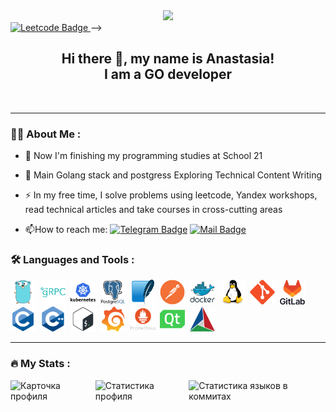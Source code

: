 <div id="header" align="center">
  <img src="https://99px.ru/sstorage/86/2016/12/image_86151216145250397324.gif" width="120"/>
</div>

<!--
<div id="badges" align="center">
  <!-- <a href="your-linkedin-URL">
    <img src="https://img.shields.io/badge/LinkedIn-blue?style=for-the-badge&logo=linkedin&logoColor=white" alt="LinkedIn Badge"/>
  </a> -->
  <a href="https://leetcode.com/u/jettajac/">
    <img src="https://img.shields.io/badge/Leetcode-black?style=for-the-badge&logo=leetcode&logoColor=orange" alt="Leetcode Badge"/>
  </a>
</div >
</div>-->


<div id="badges" align="center" strong ><h2>
Hi there 👋, my name is Anastasia!
<br/> I am a GO developer

</div>

<!-- <div id="badges" <align="center">

[![Typing SVG](https://readme-typing-svg.herokuapp.com?color=black&lines=I+am+a+GO+developer)](https://git.io/typing-svg)
</div> -->

<div id="profile view" align="center">
<img src="https://komarev.com/ghpvc/?username=jettajac&style=flat-square&color=orange" alt=""/>
</div >

---

### :woman_technologist: About Me :
- :telescope: Now I'm finishing my programming studies at School 21

- :seedling: Main Golang stack and postgress Exploring Technical Content Writing

- :zap: In my free time, I solve problems using leetcode, Yandex workshops, read technical articles and take courses in cross-cutting areas

- :mailbox:How to reach me: [![Telegram Badge](https://img.shields.io/badge/-telegram-blue?style=flat&logo=Telegram&logoColor=white)](https://t.me/NastiaMirz)
[![Mail Badge](https://img.shields.io/badge/-mail-blue?style=flat&logo=mail&logoColor=white)](https://mailto:anastasia_mirz@mail.ru)

### :hammer_and_wrench: Languages and Tools :
<div>
    <img src="https://github.com/devicons/devicon/blob/master/icons/go/go-original.svg" title="go" alt="go" width="40" height="40"/>&nbsp;
    <img src="https://github.com/devicons/devicon/blob/master/icons/grpc/grpc-plain.svg" title="grpc" alt="grpc" width="40" height="40"/>&nbsp;
    <img src="https://github.com/devicons/devicon/blob/master/icons/kubernetes/kubernetes-original-wordmark.svg" title="kubernetes" alt="kubernetes" width="40" height="40"/>&nbsp;   
    <img src="https://github.com/devicons/devicon/blob/master/icons/postgresql/postgresql-original-wordmark.svg" title="postgresql" alt="postgresql" width="40" height="40"/>&nbsp; 
    <img src="https://github.com/devicons/devicon/blob/master/icons/sqlite/sqlite-original.svg" title="sqlite" alt="sqlite" width="40" height="40"/>&nbsp; 
    <img src="https://github.com/devicons/devicon/blob/master/icons/postman/postman-original.svg" title="postman" alt="postman" width="40" height="40"/>&nbsp; 
    <img src="https://github.com/devicons/devicon/blob/master/icons/docker/docker-original-wordmark.svg" title="Docker" alt="Docker" width="40" height="40"/>&nbsp;   
    <img src="https://github.com/devicons/devicon/blob/master/icons/linux/linux-original.svg" title="linux/" alt="linux/" width="40" height="40"/>&nbsp;
    <img src="https://github.com/devicons/devicon/blob/master/icons/git/git-original.svg" title="git" alt="git" width="40" height="40"/>&nbsp;
    <img src="https://github.com/devicons/devicon/blob/master/icons/gitlab/gitlab-original-wordmark.svg" title="gitlab" alt="gitlab" width="40" height="40"/>&nbsp;
    <img src="https://github.com/devicons/devicon/blob/master/icons/c/c-original.svg" title="C" alt="C" width="40" height="40"/>&nbsp;
    <img src="https://github.com/devicons/devicon/blob/master/icons/cplusplus/cplusplus-original.svg" title="Cpp" alt="Cpp" width="40" height="40"/>&nbsp;
    <img src="https://github.com/devicons/devicon/blob/master/icons/bash/bash-original.svg" title="Bash" alt="Bash" width="40" height="40"/>&nbsp;
     <img src="https://github.com/devicons/devicon/blob/master/icons/grafana/grafana-original.svg" title="grafana" alt="grafana" width="40" height="40"/>&nbsp;
     <img src="https://github.com/devicons/devicon/blob/master/icons/prometheus/prometheus-original-wordmark.svg" title="prometheus" alt="prometheus" width="40" height="40"/>&nbsp; 
     <img src="https://github.com/devicons/devicon/blob/master/icons/qt/qt-original.svg" title="qt" alt="qt" width="40" height="40"/>&nbsp;
    <img src="https://github.com/devicons/devicon/blob/master/icons/cmake/cmake-original.svg" title="Cmake" alt="Cmake" width="40" height="40"/>&nbsp;
</div>

---

### :fire: My Stats :
<div style="display: flex; justify-content: center;">
 <img src="https://github-profile-summary-cards.vercel.app/api/cards/profile-details?username=jettajac&theme=flag_india" alt="Карточка профиля">
  <img src="https://github-profile-summary-cards.vercel.app/api/cards/stats?username=jettajac&theme=flag_india" alt="Статистика профиля">
 <img src="https://github-profile-summary-cards.vercel.app/api/cards/repos-per-language?username=jettajac&theme=flag_india" alt="Статистика языков в коммитах">
</div>

<!--
<div style="display: flex; justify-content: center;">
 <img src="https://leetcode-stats-six.vercel.app/api?username=KnlnKS" alt="Статистика литкода">

 <img src="https://quotes-github-readme.vercel.app/api?type=horizontal&theme=dark)" alt="Цитата"> 
</div>-->
